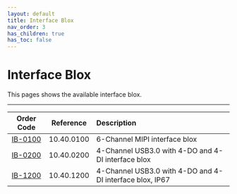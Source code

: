 ```yaml
---
layout: default
title: Interface Blox
nav_order: 3
has_children: true
has_toc: false
---
```


# Interface Blox
This pages shows the available interface blox.

---

| Order Code              | Reference  | Description                                                |
|:-----------------------:|:----------:|:-----------------------------------------------------------|
| [IB-0100](IB-0100.html) | 10.40.0100 | 6-Channel MIPI interface blox                              |
| [IB-0200](IB-0200.html) | 10.40.0200 | 4-Channel USB3.0 with 4-DO and 4-DI interface blox         |
| [IB-1200](IB-1200.html) | 10.40.1200 | 4-Channel USB3.0 with 4-DO and 4-DI interface blox, IP67   |